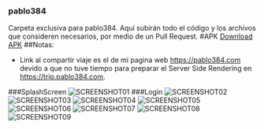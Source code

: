 ### pablo384
Carpeta exclusiva para pablo384. Aquí subirán todo el código y los archivos que consideren necesarios, por medio de un Pull Request.
#APK
[Download APK](./app/app.apk)
##Notas:
- Link al compartir viaje es el de mi pagina web https://pablo384.com devido a que no tuve tiempo para preparar el Server Side Rendering en https://trip.pablo384.com.


###SplashScreen
![SCREENSHOT01](./docs/01.jpg "SCREENSHOT")
###Login
![SCREENSHOT02](./docs/02.jpg "SCREENSHOT")
![SCREENSHOT03](./docs/03.jpg "SCREENSHOT")
![SCREENSHOT04](./docs/04.jpg "SCREENSHOT")
![SCREENSHOT05](./docs/05.jpg "SCREENSHOT")
![SCREENSHOT06](./docs/06.jpg "SCREENSHOT")
![SCREENSHOT07](./docs/07.jpg "SCREENSHOT")
![SCREENSHOT08](./docs/08.jpg "SCREENSHOT")
![SCREENSHOT09](./docs/09.jpg "SCREENSHOT")